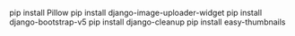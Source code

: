 pip install Pillow
pip install django-image-uploader-widget
pip install django-bootstrap-v5
pip install django-cleanup
pip install easy-thumbnails

